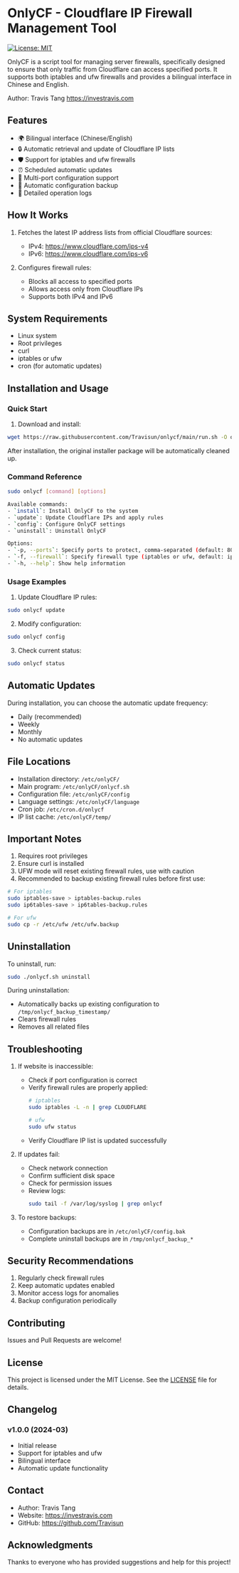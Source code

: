 # OnlyCF - Cloudflare IP Firewall Management Tool

[![License: MIT](https://img.shields.io/badge/License-MIT-yellow.svg)](https://opensource.org/licenses/MIT)

OnlyCF is a script tool for managing server firewalls, specifically designed to ensure that only traffic from Cloudflare can access specified ports. It supports both iptables and ufw firewalls and provides a bilingual interface in Chinese and English.

Author: Travis Tang https://investravis.com

## Features

- 🌍 Bilingual interface (Chinese/English)
- 🔒 Automatic retrieval and update of Cloudflare IP lists
- 🛡️ Support for iptables and ufw firewalls
- ⏰ Scheduled automatic updates
- 🔄 Multi-port configuration support
- 💾 Automatic configuration backup
- 📝 Detailed operation logs

## How It Works

1. Fetches the latest IP address lists from official Cloudflare sources:
   - IPv4: https://www.cloudflare.com/ips-v4
   - IPv6: https://www.cloudflare.com/ips-v6

2. Configures firewall rules:
   - Blocks all access to specified ports
   - Allows access only from Cloudflare IPs
   - Supports both IPv4 and IPv6

## System Requirements

- Linux system
- Root privileges
- curl
- iptables or ufw
- cron (for automatic updates)

## Installation and Usage

### Quick Start

1. Download and install:
```bash
wget https://raw.githubusercontent.com/Travisun/onlycf/main/run.sh -O onlycf.sh && chmod +x onlycf.sh && ./onlycf.sh install
```

After installation, the original installer package will be automatically cleaned up.

### Command Reference
```bash
sudo onlycf [command] [options]

Available commands:
- `install`: Install OnlyCF to the system
- `update`: Update Cloudflare IPs and apply rules
- `config`: Configure OnlyCF settings
- `uninstall`: Uninstall OnlyCF

Options:
- `-p, --ports`: Specify ports to protect, comma-separated (default: 80,443)
- `-f, --firewall`: Specify firewall type (iptables or ufw, default: iptables)
- `-h, --help`: Show help information
```

### Usage Examples

1. Update Cloudflare IP rules:
```bash
sudo onlycf update
```

2. Modify configuration:
```bash
sudo onlycf config
```

3. Check current status:
```bash
sudo onlycf status
```

## Automatic Updates

During installation, you can choose the automatic update frequency:
- Daily (recommended)
- Weekly
- Monthly
- No automatic updates

## File Locations

- Installation directory: `/etc/onlyCF/`
- Main program: `/etc/onlyCF/onlycf.sh`
- Configuration file: `/etc/onlyCF/config`
- Language settings: `/etc/onlyCF/language`
- Cron job: `/etc/cron.d/onlycf`
- IP list cache: `/etc/onlyCF/temp/`

## Important Notes

1. Requires root privileges
2. Ensure curl is installed
3. UFW mode will reset existing firewall rules, use with caution
4. Recommended to backup existing firewall rules before first use:
```bash
# For iptables
sudo iptables-save > iptables-backup.rules
sudo ip6tables-save > ip6tables-backup.rules

# For ufw
sudo cp -r /etc/ufw /etc/ufw.backup
```

## Uninstallation

To uninstall, run:
```bash
sudo ./onlycf.sh uninstall
```

During uninstallation:
- Automatically backs up existing configuration to `/tmp/onlycf_backup_timestamp/`
- Clears firewall rules
- Removes all related files

## Troubleshooting

1. If website is inaccessible:
   - Check if port configuration is correct
   - Verify firewall rules are properly applied:
     ```bash
     # iptables
     sudo iptables -L -n | grep CLOUDFLARE
     
     # ufw
     sudo ufw status
     ```
   - Verify Cloudflare IP list is updated successfully

2. If updates fail:
   - Check network connection
   - Confirm sufficient disk space
   - Check for permission issues
   - Review logs:
     ```bash
     sudo tail -f /var/log/syslog | grep onlycf
     ```

3. To restore backups:
   - Configuration backups are in `/etc/onlyCF/config.bak`
   - Complete uninstall backups are in `/tmp/onlycf_backup_*`

## Security Recommendations

1. Regularly check firewall rules
2. Keep automatic updates enabled
3. Monitor access logs for anomalies
4. Backup configuration periodically

## Contributing

Issues and Pull Requests are welcome!

## License

This project is licensed under the MIT License. See the [LICENSE](LICENSE) file for details.

## Changelog

### v1.0.0 (2024-03)
- Initial release
- Support for iptables and ufw
- Bilingual interface
- Automatic update functionality

## Contact

- Author: Travis Tang
- Website: https://investravis.com
- GitHub: https://github.com/Travisun

## Acknowledgments

Thanks to everyone who has provided suggestions and help for this project! 